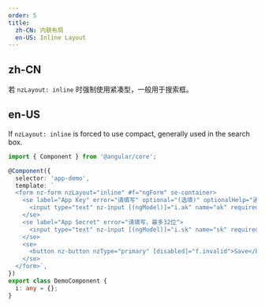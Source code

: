 ```yaml
---
order: 5
title:
  zh-CN: 内联布局
  en-US: Inline Layout
---
```


## zh-CN

若 `nzLayout: inline` 时强制使用紧凑型，一般用于搜索框。

## en-US

If `nzLayout: inline` is forced to use compact, generally used in the search box.


```ts
import { Component } from '@angular/core';

@Component({
  selector: 'app-demo',
  template: `
  <form nz-form nzLayout="inline" #f="ngForm" se-container>
    <se label="App Key" error="请填写" optional="(选填)" optionalHelp="通过控制台-查看KEY获取" extra="额外提示信息">
      <input type="text" nz-input [(ngModel)]="i.ak" name="ak" required>
    </se>
    <se label="App Secret" error="请填写，最多32位">
      <input type="text" nz-input [(ngModel)]="i.sk" name="sk" required maxlength="32">
    </se>
    <se>
      <button nz-button nzType="primary" [disabled]="f.invalid">Save</button>
    </se>
  </form>`,
})
export class DemoComponent {
  i: any = {};
}
```
